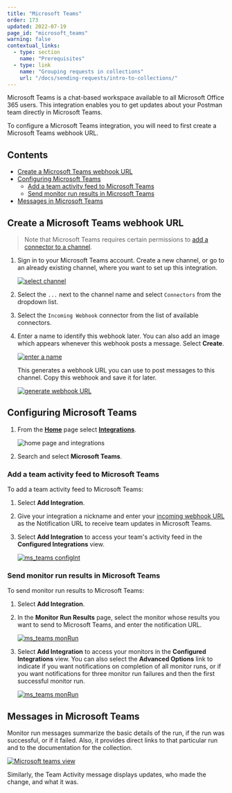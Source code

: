 ```yaml
---
title: "Microsoft Teams"
order: 173
updated: 2022-07-19
page_id: "microsoft_teams"
warning: false
contextual_links:
  - type: section
    name: "Prerequisites"
  - type: link
    name: "Grouping requests in collections"
    url: "/docs/sending-requests/intro-to-collections/"
---
```


Microsoft Teams is a chat-based workspace available to all Microsoft Office 365 users. This integration enables you to get updates about your Postman team directly in Microsoft Teams.

To configure a Microsoft Teams integration, you will need to first create a Microsoft Teams webhook URL.

## Contents

* [Create a Microsoft Teams webhook URL](#create-a-microsoft-teams-webhook-url)
* [Configuring Microsoft Teams](#configuring-microsoft-teams)
    * [Add a team activity feed to Microsoft Teams](#add-a-team-activity-feed-to-microsoft-teams)
    * [Send monitor run results in Microsoft Teams](#send-monitor-run-results-in-microsoft-teams)
* [Messages in Microsoft Teams](#messages-in-microsoft-teams)

## Create a Microsoft Teams webhook URL

> Note that Microsoft Teams requires certain permissions to [add a connector to a channel](https://docs.microsoft.com/en-us/microsoftteams/office-365-custom-connectors).

1. Sign in to your Microsoft Teams account. Create a new channel, or go to an already existing channel, where you want to set up this integration.

    [![select channel](https://assets.postman.com/postman-docs/microsoft-teams-channel.jpg)](https://assets.postman.com/postman-docs/microsoft-teams-channel.jpg)

1. Select the `...` next to the channel name and select `Connectors` from the dropdown list.

1. Select the `Incoming Webhook` connector from the list of available connectors.

1. Enter a name to identify this webhook later. You can also add an image which appears whenever this webhook posts a message. Select **Create**.

    [![enter a name](https://assets.postman.com/postman-docs/microsoft-teams-webhook-name.jpg)](https://assets.postman.com/postman-docs/microsoft-teams-webhook-name.jpg)

    This generates a webhook URL you can use to post messages to this channel. Copy this webhook and save it for later.

    [![generate webhook URL](https://assets.postman.com/postman-docs/microsoft-teams-webhook-url.jpg)](https://assets.postman.com/postman-docs/microsoft-teams-webhook-url.jpg)

## Configuring Microsoft Teams

1. From the **[Home](https://go.postman.co/home)** page select **[Integrations](https://go.postman.co/integrations)**.

    ![home page and integrations](https://assets.postman.com/postman-docs/home-integrations.jpg)

1. Search and select **Microsoft Teams**.

### Add a team activity feed to Microsoft Teams

To add a team activity feed to Microsoft Teams:

1. Select **Add Integration**.

1. Give your integration a nickname and enter your [incoming webhook URL](#create-a-microsoft-teams-webhook-url) as the Notification URL to receive team updates in Microsoft Teams.

1. Select **Add Integration** to access your team's activity feed in the **Configured Integrations** view.

    [![ms_teams configInt](https://assets.postman.com/postman-docs/msteams-team-activities-show-all-q.jpg)](https://assets.postman.com/postman-docs/msteams-team-activities-show-all-q.jpg)

### Send monitor run results in Microsoft Teams

To send monitor run results to Microsoft Teams:

1. Select **Add Integration**.

1. In the **Monitor Run Results** page, select the monitor whose results you want to send to Microsoft Teams, and enter the notification URL.

    [![ms_teams monRun](https://assets.postman.com/postman-docs/ms-teams-send-mon-run-v9-a.jpg)](https://assets.postman.com/postman-docs/ms-teams-send-mon-run-v9-a.jpg)

1. Select **Add Integration** to access your monitors in the **Configured Integrations** view. You can also select the **Advanced Options** link to indicate if you want notifications on completion of all monitor runs, or if you want notifications for three monitor run failures and then the first successful monitor run.

    [![ms_teams monRun](https://assets.postman.com/postman-docs/msteams-monitor-results-add-q.jpg)](https://assets.postman.com/postman-docs/msteams-monitor-results-add-q.jpg)

## Messages in Microsoft Teams

Monitor run messages summarize the basic details of the run, if the run was successful, or if it failed. Also, it provides direct links to that particular run and to the documentation for the collection.

[![Microsoft teams view](https://assets.postman.com/postman-docs/microsoft-teams-messages.jpg)](https://assets.postman.com/postman-docs/microsoft-teams-messages.jpg)

Similarly, the Team Activity message displays updates, who made the change, and what it was.
